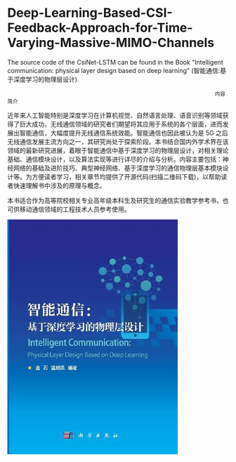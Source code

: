 # Deep-Learning-Based-CSI-Feedback-Approach-for-Time-Varying-Massive-MIMO-Channels

The source code of the CsiNet-LSTM can be found in the Book "Intelligent communication: physical layer design based on deep learning" (智能通信:基于深度学习的物理层设计).

                                                                      内容简介

近年来人工智能特别是深度学习在计算机视觉、自然语言处理、语音识别等领域获得了巨大成功，无线通信领域的研究者们期望将其应用于系统的各个层面，进而发展出智能通信，大幅度提升无线通信系统效能。智能通信也因此被认为是 5G 之后无线通信发展主流方向之一，其研究尚处于探索阶段。本书结合国内外学术界在该领域的最新研究进展，着眼于智能通信中基于深度学习的物理层设计，对相关理论基础、通信模块设计，以及算法实现等进行详尽的介绍与分析。内容主要包括：神经网络的基础及进阶技巧、典型神经网络、基于深度学习的通信物理层基本模块设计等。为方便读者学习，相关章节均提供了开源代码(扫描二维码下载)，以帮助读者快速理解书中涉及的原理与概念。

本书适合作为高等院校相关专业高年级本科生及研究生的通信实验教学参考书，也可供移动通信领域的工程技术人员参考使用。


![image](https://github.com/gjjustc/Deep-Learning-Based-CSI-Feedback-Approach-for-Time-Varying-Massive-MIMO-Channels/blob/main/%E6%99%BA%E8%83%BD%E9%80%9A%E4%BF%A1-%E5%9F%BA%E4%BA%8E%E6%B7%B1%E5%BA%A6%E5%AD%A6%E4%B9%A0%E7%9A%84%E7%89%A9%E7%90%86%E5%B1%82%E8%AE%BE%E8%AE%A1.jpg)

